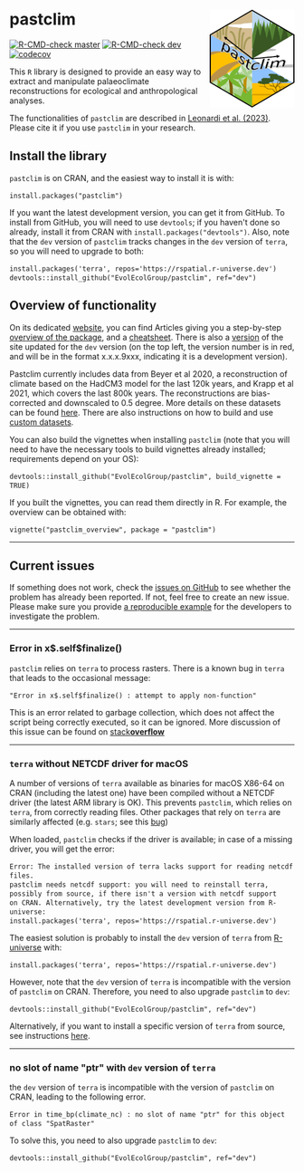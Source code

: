 # pastclim <img src="./man/figures/logo.png" align="right" alt="" width="150" />

<!-- badges: start -->
[![R-CMD-check master](https://img.shields.io/github/checks-status/EvolEcolGroup/pastclim/master?label=master&logo=GitHub)](https://github.com/EvolEcolGroup/pastclim/actions/workflows/R-CMD-check.yaml)
[![R-CMD-check dev](https://img.shields.io/github/checks-status/EvolEcolGroup/pastclim/dev?label=dev&logo=GitHub)](https://github.com/EvolEcolGroup/pastclim/actions/workflows/R-CMD-check.yaml)
[![codecov](https://codecov.io/gh/EvolEcolGroup/pastclim/branch/master/graph/badge.svg?token=NflUsWlnQR)](https://app.codecov.io/gh/EvolEcolGroup/pastclim)
<!-- badges: end -->

<!-- old badges, kept for future reference
[![CircleCI](https://circleci.com/gh/EvolEcolGroup/pastclim/tree/master.svg?style=shield&circle-token=928bdbe8f065e17b22642f66a8b9c13f29f2e3fb)](https://app.circleci.com/pipelines/github/EvolEcolGroup/pastclim?branch=master)
[![R-CMD-check dev](https://github.com/EvolEcolGroup/pastclim/actions/workflows/R-CMD-check.yaml/badge.svg?branch=dev)](https://github.com/EvolEcolGroup/pastclim/actions/workflows/R-CMD-check.yaml)
-->

This `R` library is designed to provide an easy way to extract and manipulate palaeoclimate
reconstructions for ecological and anthropological analyses. 

The functionalities of `pastclim` are described in 
[Leonardi et al. (2023)](https://doi.org/10.1111/ecog.06481). Please cite it if you
use `pastclim` in your research.

## Install the library

`pastclim` is on CRAN, and the easiest way to install it is with:

```{r install_cran, eval=FALSE}
install.packages("pastclim")
```

If you want the latest development version, you can get it from GitHub.
To install from GitHub, you will need to use `devtools`; if you haven't
done so already, install it from CRAN with
`install.packages("devtools")`. Also, note that the `dev` version of
`pastclim` tracks changes in the `dev` version of `terra`, so you will
need to upgrade to both:

```{r install_dev, eval=FALSE}
install.packages('terra', repos='https://rspatial.r-universe.dev')
devtools::install_github("EvolEcolGroup/pastclim", ref="dev")
```

## Overview of functionality

On its dedicated [website](https://evolecolgroup.github.io/pastclim/), you can find
Articles giving you a step-by-step [overview of the package](https://evolecolgroup.github.io/pastclim/articles/a0_pastclim_overview.html),
and a [cheatsheet](https://evolecolgroup.github.io/pastclim/pastclim_cheatsheet.pdf).
There is also a
[version](https://evolecolgroup.github.io/pastclim/dev/) of the site
updated for the `dev` version (on the top left, the version number is in
red, and will be in the format x.x.x.9xxx, indicating it is a
development version).

Pastclim currently includes data from Beyer et al 2020, a reconstruction of climate 
based on the HadCM3 
model for the last 120k years, and Krapp et al 2021, which covers the last 800k years.
The reconstructions are bias-corrected and downscaled to 0.5 degree. More details on these datasets
can be found [here](https://evolecolgroup.github.io/pastclim/articles/a1_available_datasets.html).
There are also instructions on how to build and use [custom datasets](https://evolecolgroup.github.io/pastclim/articles/a2_custom_datasets.html).

You can also build the vignettes when installing 
`pastclim` (note that you will need to have the necessary tools to build vignettes already installed;
requirements depend on your OS):
```
devtools::install_github("EvolEcolGroup/pastclim", build_vignette = TRUE)
```
If you built the vignettes, you can read them directly in R. For example, the overview can be
obtained with:
```
vignette("pastclim_overview", package = "pastclim")
```

---

## Current issues

If something does not work, check the [issues on GitHub](https://github.com/EvolEcolGroup/pastclim/issues) to see whether the problem
has already been reported. If not, feel free to create an new issue. Please make sure you provide
[a reproducible example](https://stackoverflow.com/questions/5963269/how-to-make-a-great-r-reproducible-example) for the developers to investigate the problem.

---

### Error in x\$.self\$finalize()

`pastclim` relies on `terra` to process rasters. There is a known bug in
`terra` that leads to the occasional message: 
```
"Error in x$.self$finalize() : attempt to apply non-function"
```
This is an error related to garbage collection, which does not 
affect the script being correctly executed, so it can be ignored. More discussion
of this issue can be found on [stack**overflow**](https://stackoverflow.com/questions/61598340/why-does-rastertopoints-generate-an-error-on-first-call-but-not-second)

---

### `terra` without NETCDF driver for macOS

A number of versions of `terra` available as binaries for macOS X86-64 on CRAN (including the latest one) have
been compiled without a NETCDF driver (the latest ARM library is OK). This prevents `pastclim`, which relies on `terra`, from 
correctly reading files. Other packages that rely on `terra` are similarly 
affected (e.g. `stars`; see this [bug](https://github.com/r-spatial/stars/issues/566))

When loaded, `pastclim` checks if the driver is available; in case of
a missing driver, you will get the error:

```
Error: The installed version of terra lacks support for reading netcdf files.
pastclim needs netcdf support: you will need to reinstall terra,
possibly from source, if there isn't a version with netcdf support
on CRAN. Alternatively, try the latest development version from R-universe:
install.packages('terra', repos='https://rspatial.r-universe.dev')
```

The easiest solution is probably to install the `dev` version of `terra` from
[R-universe](https://r-universe.dev/organizations/) with:
```
install.packages('terra', repos='https://rspatial.r-universe.dev')
```

However, note that the `dev` version of `terra` is incompatible with the version
of `pastclim` on CRAN. Therefore, you need to also upgrade `pastclim` to `dev`:
```
devtools::install_github("EvolEcolGroup/pastclim", ref="dev")
```

Alternatively, if you want to install a specific version of 
 `terra` from source, see instructions [here](https://github.com/rspatial/terra).

---

### no slot of name "ptr" with `dev` version of `terra`

the `dev` version of `terra` is incompatible with the version
of `pastclim` on CRAN, leading to the following error.

```
Error in time_bp(climate_nc) : no slot of name "ptr" for this object of class "SpatRaster"
```

To solve this, you need to also upgrade `pastclim` to `dev`:
```
devtools::install_github("EvolEcolGroup/pastclim", ref="dev")
```
